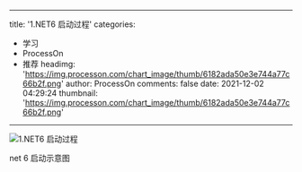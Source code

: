
---
title: '1.NET6 启动过程'
categories: 
 - 学习
 - ProcessOn
 - 推荐
headimg: 'https://img.processon.com/chart_image/thumb/6182ada50e3e744a77c66b2f.png'
author: ProcessOn
comments: false
date: 2021-12-02 04:29:24
thumbnail: 'https://img.processon.com/chart_image/thumb/6182ada50e3e744a77c66b2f.png'
---

<div>   
<img class="thumb" alt="1.NET6 启动过程" src="https://img.processon.com/chart_image/thumb/6182ada50e3e744a77c66b2f.png" referrerpolicy="no-referrer">
<p>net 6 启动示意图</p>  
</div>
            